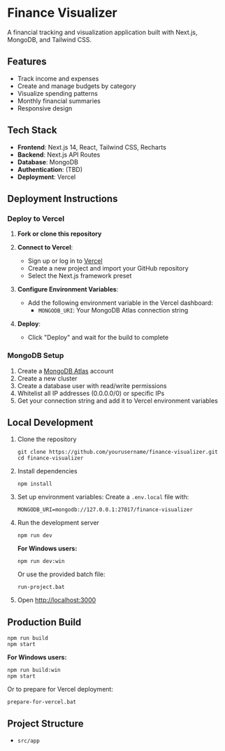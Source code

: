 # Finance Visualizer

A financial tracking and visualization application built with Next.js, MongoDB, and Tailwind CSS.

## Features

- Track income and expenses
- Create and manage budgets by category
- Visualize spending patterns
- Monthly financial summaries
- Responsive design

## Tech Stack

- **Frontend**: Next.js 14, React, Tailwind CSS, Recharts
- **Backend**: Next.js API Routes
- **Database**: MongoDB
- **Authentication**: (TBD)
- **Deployment**: Vercel

## Deployment Instructions

### Deploy to Vercel

1. **Fork or clone this repository**

2. **Connect to Vercel**:
   - Sign up or log in to [Vercel](https://vercel.com)
   - Create a new project and import your GitHub repository
   - Select the Next.js framework preset

3. **Configure Environment Variables**:
   - Add the following environment variable in the Vercel dashboard:
     - `MONGODB_URI`: Your MongoDB Atlas connection string
   
4. **Deploy**:
   - Click "Deploy" and wait for the build to complete

### MongoDB Setup

1. Create a [MongoDB Atlas](https://www.mongodb.com/cloud/atlas) account
2. Create a new cluster
3. Create a database user with read/write permissions
4. Whitelist all IP addresses (0.0.0.0/0) or specific IPs
5. Get your connection string and add it to Vercel environment variables

## Local Development

1. Clone the repository
   ```
   git clone https://github.com/yourusername/finance-visualizer.git
   cd finance-visualizer
   ```

2. Install dependencies
   ```
   npm install
   ```

3. Set up environment variables:
   Create a `.env.local` file with:
   ```
   MONGODB_URI=mongodb://127.0.0.1:27017/finance-visualizer
   ```

4. Run the development server
   ```
   npm run dev
   ```

   **For Windows users:**
   ```
   npm run dev:win
   ```
   
   Or use the provided batch file:
   ```
   run-project.bat
   ```

5. Open [http://localhost:3000](http://localhost:3000)

## Production Build

```
npm run build
npm start
```

**For Windows users:**
```
npm run build:win
npm start
```

Or to prepare for Vercel deployment:
```
prepare-for-vercel.bat
```

## Project Structure

- `src/app`
